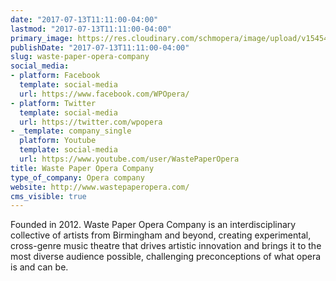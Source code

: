 ```yaml
---
date: "2017-07-13T11:11:00-04:00"
lastmod: "2017-07-13T11:11:00-04:00"
primary_image: https://res.cloudinary.com/schmopera/image/upload/v1545409169/media/webhook-uploads/1499958699763/WPO-Logo.jpg.jpg
publishDate: "2017-07-13T11:11:00-04:00"
slug: waste-paper-opera-company
social_media:
- platform: Facebook
  template: social-media
  url: https://www.facebook.com/WPOpera/
- platform: Twitter
  template: social-media
  url: https://twitter.com/wpopera
- _template: company_single
  platform: Youtube
  template: social-media
  url: https://www.youtube.com/user/WastePaperOpera
title: Waste Paper Opera Company
type_of_company: Opera company
website: http://www.wastepaperopera.com/
cms_visible: true
---
```


Founded in 2012. Waste Paper Opera Company is an interdisciplinary collective of artists from Birmingham and beyond, creating experimental, cross-genre music theatre that drives artistic innovation and brings it to the most diverse audience possible, challenging preconceptions of what opera is and can be.
